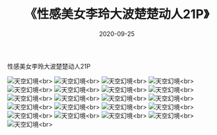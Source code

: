 ﻿---
layout: post
title: 《性感美女李玲大波楚楚动人21P》
date: 2020-09-25
img: http://photo.orgx.cf/性感/2020/性感美女李玲大波楚楚动人21P/000.jpg
tags: [美女,性感,泳衣]
---

性感美女李玲大波楚楚动人21P



![天空幻境](http://photo.orgx.cf/性感/2020/性感美女李玲大波楚楚动人21P/001.jpg''天空幻境'')<br>
![天空幻境](http://photo.orgx.cf/性感/2020/性感美女李玲大波楚楚动人21P/002.jpg''天空幻境'')<br>
![天空幻境](http://photo.orgx.cf/性感/2020/性感美女李玲大波楚楚动人21P/003.jpg''天空幻境'')<br>
![天空幻境](http://photo.orgx.cf/性感/2020/性感美女李玲大波楚楚动人21P/004.jpg''天空幻境'')<br>
![天空幻境](http://photo.orgx.cf/性感/2020/性感美女李玲大波楚楚动人21P/005.jpg''天空幻境'')<br>
![天空幻境](http://photo.orgx.cf/性感/2020/性感美女李玲大波楚楚动人21P/006.jpg''天空幻境'')<br>
![天空幻境](http://photo.orgx.cf/性感/2020/性感美女李玲大波楚楚动人21P/007.jpg''天空幻境'')<br>
![天空幻境](http://photo.orgx.cf/性感/2020/性感美女李玲大波楚楚动人21P/008.jpg''天空幻境'')<br>
![天空幻境](http://photo.orgx.cf/性感/2020/性感美女李玲大波楚楚动人21P/009.jpg''天空幻境'')<br>
![天空幻境](http://photo.orgx.cf/性感/2020/性感美女李玲大波楚楚动人21P/010.jpg''天空幻境'')<br>
![天空幻境](http://photo.orgx.cf/性感/2020/性感美女李玲大波楚楚动人21P/011.jpg''天空幻境'')<br>
![天空幻境](http://photo.orgx.cf/性感/2020/性感美女李玲大波楚楚动人21P/012.jpg''天空幻境'')<br>
![天空幻境](http://photo.orgx.cf/性感/2020/性感美女李玲大波楚楚动人21P/013.jpg''天空幻境'')<br>
![天空幻境](http://photo.orgx.cf/性感/2020/性感美女李玲大波楚楚动人21P/014.jpg''天空幻境'')<br>
![天空幻境](http://photo.orgx.cf/性感/2020/性感美女李玲大波楚楚动人21P/015.jpg''天空幻境'')<br>
![天空幻境](http://photo.orgx.cf/性感/2020/性感美女李玲大波楚楚动人21P/016.jpg''天空幻境'')<br>
![天空幻境](http://photo.orgx.cf/性感/2020/性感美女李玲大波楚楚动人21P/017.jpg''天空幻境'')<br>
![天空幻境](http://photo.orgx.cf/性感/2020/性感美女李玲大波楚楚动人21P/018.jpg''天空幻境'')<br>
![天空幻境](http://photo.orgx.cf/性感/2020/性感美女李玲大波楚楚动人21P/019.jpg''天空幻境'')<br>
![天空幻境](http://photo.orgx.cf/性感/2020/性感美女李玲大波楚楚动人21P/020.jpg''天空幻境'')<br>
![天空幻境](http://photo.orgx.cf/性感/2020/性感美女李玲大波楚楚动人21P/021.jpg''天空幻境'')<br>